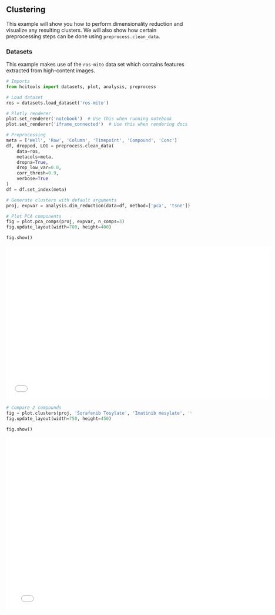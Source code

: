 ## Clustering

This example will show you how to perform dimensionality reduction and visualize 
any resulting clusters. We will also show how certain preprocessing steps can 
be done using `preprocess.clean_data`.

### Datasets

This example makes use of the `ros-mito` data set which contains features 
extracted from high-content images.


```python
# Imports
from hcitools import datasets, plot, analysis, preprocess

# Load dataset
ros = datasets.load_dataset('ros-mito')

# Plotly renderer
plot.set_renderer('notebook')  # Use this when running notebook
plot.set_renderer('iframe_connected')  # Use this when rendering docs
```


```python
# Preprocessing
meta = ['Well', 'Row', 'Column', 'Timepoint', 'Compound', 'Conc']
df, dropped, LOG = preprocess.clean_data(
    data=ros,
    metacols=meta,
    dropna=True,
    drop_low_var=0.0,
    corr_thresh=0.9,
    verbose=True
)
df = df.set_index(meta)

# Generate clusters with default arguments
proj, expvar = analysis.dim_reduction(data=df, method=['pca', 'tsne'])
```


```python
# Plot PCA components
fig = plot.pca_comps(proj, expvar, n_comps=3)
fig.update_layout(width=700, height=400)

fig.show()
```


<iframe
    scrolling="no"
    width="720px"
    height="420"
    src="assets/clustering_figure_3.html"
    frameborder="0"
    allowfullscreen
></iframe>




```python
# Compare 2 compounds
fig = plot.clusters(proj, 'Sorafenib Tosylate', 'Imatinib mesylate', 'tsne')
fig.update_layout(width=750, height=450)

fig.show()
```


<iframe
    scrolling="no"
    width="770px"
    height="470"
    src="assets/clustering_figure_4.html"
    frameborder="0"
    allowfullscreen
></iframe>


